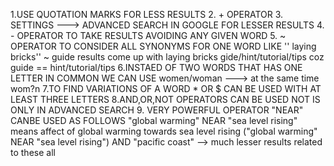 1.USE QUOTATION MARKS FOR LESS RESULTS
2. + OPERATOR 
3. SETTINGS ---> ADVANCED SEARCH IN GOOGLE FOR LESSER RESULTS
4. - OPERATOR TO TAKE RESULTS AVOIDING ANY GIVEN WORD
5. ~ OPERATOR TO CONSIDER ALL SYNONYMS FOR ONE WORD
	LIKE '' laying bricks'' ~ guide
	results come up with laying bricks gide/hint/tutorial/tips
	coz guide == hint/tutorial/tips
6.INSTAED OF TWO WORDS THAT HAS ONE LETTER IN COMMON WE CAN USE
	women/woman ---> at the same time wom?n
7.TO FIND VARIATIONS OF A WORD * OR $ CAN BE USED WITH AT LEAST THREE LETTERS
8.AND,OR,NOT OPERATORS CAN BE USED 
	NOT IS ONLY IN ADVANCED SEARCH
9. VERY POWERFUL OPERATOR "NEAR" CANBE USED AS FOLLOWS
	"global warming" NEAR "sea level rising"
	means affect of global warming towards sea level rising
	("global warming" NEAR "sea level rising") AND "pacific coast" --> much lesser results related to these
	all
